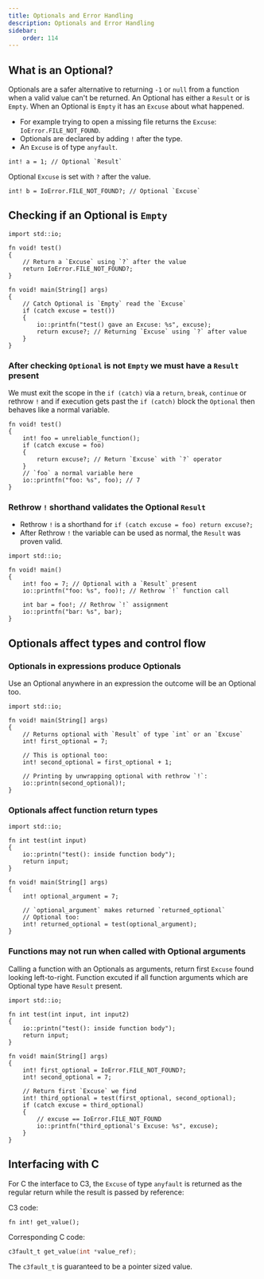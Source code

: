 ```yaml
---
title: Optionals and Error Handling
description: Optionals and Error Handling
sidebar:
    order: 114
---
```


## What is an Optional? 

Optionals are a safer alternative to returning `-1` or `null` from a function when a valid value can't be returned. An Optional has either a `Result` or is `Empty`. When an Optional is `Empty` it has an `Excuse` about what happened. 

- For example trying to open a missing file returns the `Excuse`: `IoError.FILE_NOT_FOUND`.
- Optionals are declared by adding `!` after the type.
- An `Excuse` is of type `anyfault`.
```c3
int! a = 1; // Optional `Result`
```
Optional `Excuse` is set with `?` after the value.
```c3
int! b = IoError.FILE_NOT_FOUND?; // Optional `Excuse`
```

## Checking if an Optional is `Empty` 

```c3
import std::io;

fn void! test()
{
    // Return a `Excuse` using `?` after the value
    return IoError.FILE_NOT_FOUND?; 
}

fn void! main(String[] args)
{
    // Catch Optional is `Empty` read the `Excuse` 
    if (catch excuse = test())
    {
        io::printfn("test() gave an Excuse: %s", excuse);
        return excuse?; // Returning `Excuse` using `?` after value
    }
}
```

### After checking `Optional` is not `Empty` we must have a `Result` present

We must exit the scope in the `if (catch)` via a `return`, `break`, `continue` 
or rethrow `!` and if execution gets past the `if (catch)` block the `Optional` then behaves like a normal variable.
```c3
fn void! test() 
{
    int! foo = unreliable_function();
    if (catch excuse = foo) 
    {
        return excuse?; // Return `Excuse` with `?` operator
    }
    // `foo` a normal variable here
    io::printfn("foo: %s", foo); // 7
}
```
### Rethrow `!` shorthand validates the Optional `Result`

- Rethrow `!` is a shorthand for `if (catch excuse = foo) return excuse?;`
- After Rethrow `!` the variable can be used as normal, the `Result` was proven valid.

```c3
import std::io;

fn void! main() 
{
    int! foo = 7; // Optional with a `Result` present
    io::printfn("foo: %s", foo)!; // Rethrow `!` function call

    int bar = foo!; // Rethrow `!` assignment
    io::printfn("bar: %s", bar);
}
```

## Optionals affect types and control flow

### Optionals in expressions produce Optionals
Use an Optional anywhere in an expression the outcome will be an Optional too.
```c3
import std::io;

fn void! main(String[] args)
{
    // Returns optional with `Result` of type `int` or an `Excuse`
    int! first_optional = 7;

    // This is optional too:
    int! second_optional = first_optional + 1;

    // Printing by unwrapping optional with rethrow `!`: 
    io::printn(second_optional)!;  
}
```

### Optionals affect function return types

```c3
import std::io;

fn int test(int input) 
{
    io::printn("test(): inside function body");
    return input;
}

fn void! main(String[] args)
{
    int! optional_argument = 7;

    // `optional_argument` makes returned `returned_optional` 
    // Optional too: 
    int! returned_optional = test(optional_argument);
}
```

### Functions may not run when called with Optional arguments

Calling a function with an Optionals as arguments, return first `Excuse` found looking left-to-right. Function excuted if all function arguments which are Optional type have `Result` present.

```c3
import std::io;

fn int test(int input, int input2) 
{
    io::printn("test(): inside function body");
    return input;
}

fn void! main(String[] args)
{
    int! first_optional = IoError.FILE_NOT_FOUND?;
    int! second_optional = 7;

    // Return first `Excuse` we find
    int! third_optional = test(first_optional, second_optional);
    if (catch excuse = third_optional) 
    {
        // excuse == IoError.FILE_NOT_FOUND
        io::printfn("third_optional's Excuse: %s", excuse); 
    }
}
```

## Interfacing with C

For C the interface to C3, the `Excuse` of type `anyfault` is returned as the regular return while the result is passed by reference:

C3 code:
```c3
fn int! get_value();
```
Corresponding C code:
```c
c3fault_t get_value(int *value_ref);
```
The `c3fault_t` is guaranteed to be a pointer sized value.